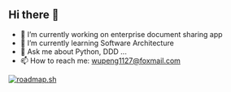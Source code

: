 ## Hi there 👋


- 🔭 I’m currently working on enterprise document sharing app
- 🌱 I’m currently learning Software Architecture
- 💬 Ask me about Python, DDD ...
- 📫 How to reach me: wupeng1127@foxmail.com

[![roadmap.sh](https://roadmap.sh/card/tall/66b18634d9896b3d1407d68f?variant=dark&roadmaps=backend)](https://roadmap.sh)
